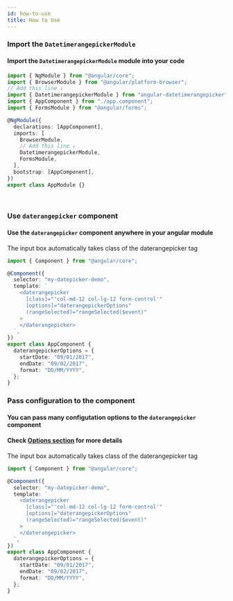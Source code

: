 ```yaml
---
id: how-to-use
title: How to Use
---
```


### Import the `DatetimerangepickerModule`

#### Import the `DatetimerangepickerModule` module into your code

```ts
import { NgModule } from "@angular/core";
import { BrowserModule } from "@angular/platform-browser";
// Add this line ↓
import { DatetimerangepickerModule } from "angular-datetimerangepicker";
import { AppComponent } from "./app.component";
import { FormsModule } from "@angular/forms";

@NgModule({
  declarations: [AppComponent],
  imports: [
    BrowserModule,
    // Add this line ↓
    DatetimerangepickerModule,
    FormsModule,
  ],
  bootstrap: [AppComponent],
})
export class AppModule {}
```

<br/>

### Use `daterangepicker` component

#### Use the `daterangepicker` component anywhere in your angular module

The input box automatically takes class of the daterangepicker tag

```ts
import { Component } from "@angular/core";

@Component({
  selector: "my-datepicker-demo",
  template: `
    <daterangepicker
      [class]="'col-md-12 col-lg-12 form-control'"
      [options]="daterangepickerOptions"
      (rangeSelected)="rangeSelected($event)"
    >
    </daterangepicker>
  `,
})
export class AppComponent {
  daterangepickerOptions = {
    startDate: "09/01/2017",
    endDate: "09/02/2017",
    format: "DD/MM/YYYY",
  };
}
```

### Pass configuration to the component

#### You can pass many configutation options to the `daterangepicker` component

#### Check [Options section](/docs/daterangepicker/configuration-options) for more details

The input box automatically takes class of the daterangepicker tag

```ts
import { Component } from "@angular/core";

@Component({
  selector: "my-datepicker-demo",
  template: `
    <daterangepicker
      [class]="'col-md-12 col-lg-12 form-control'"
      [options]="daterangepickerOptions"
      (rangeSelected)="rangeSelected($event)"
    >
    </daterangepicker>
  `,
})
export class AppComponent {
  daterangepickerOptions = {
    startDate: "09/01/2017",
    endDate: "09/02/2017",
    format: "DD/MM/YYYY",
  };
}
```
